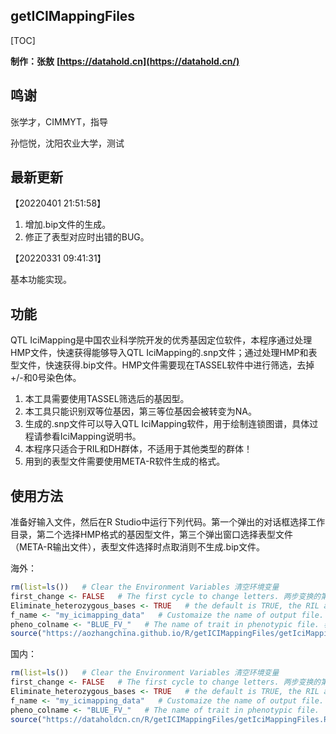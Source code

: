 ## getICIMappingFiles

[TOC]

**制作：张敖** **[https://datahold.cn](https://datahold.cn/)** 

## 鸣谢

张学才，CIMMYT，指导

孙恺悦，沈阳农业大学，测试

## 最新更新

【20220401 21:51:58】

1. 增加.bip文件的生成。
2. 修正了表型对应时出错的BUG。

【20220331 09:41:31】

基本功能实现。

## 功能

QTL IciMapping是中国农业科学院开发的优秀基因定位软件，本程序通过处理HMP文件，快速获得能够导入QTL IciMapping的.snp文件；通过处理HMP和表型文件，快速获得.bip文件。HMP文件需要现在TASSEL软件中进行筛选，去掉+/-和0号染色体。

1. 本工具需要使用TASSEL筛选后的基因型。
2. 本工具只能识别双等位基因，第三等位基因会被转变为NA。
3. 生成的.snp文件可以导入QTL IciMapping软件，用于绘制连锁图谱，具体过程请参看IciMapping说明书。
4. 本程序只适合于RIL和DH群体，不适用于其他类型的群体！
5. 用到的表型文件需要使用META-R软件生成的格式。

## 使用方法

准备好输入文件，然后在R Studio中运行下列代码。第一个弹出的对话框选择工作目录，第二个选择HMP格式的基因型文件，第三个弹出窗口选择表型文件（META-R输出文件），表型文件选择时点取消则不生成.bip文件。

海外：

```r
rm(list=ls())   # Clear the Environment Variables 清空环境变量
first_change <- FALSE   # The first cycle to change letters. 两步变换的第一步，默认不开启，数据量大时非常耗时。无特殊需求无需打开
Eliminate_heterozygous_bases <- TRUE   # the default is TRUE, the RIL and DH population type have to use TRUE. RIL群体和DH群体必须选择TRUE
f_name <- "my_icimapping_data"   # Customaize the name of output file. 自定义输出文件名称。
pheno_colname <- "BLUE_FV_"   # The name of trait in phenotypic file. 表型文件中性状的名称。
source("https://aozhangchina.github.io/R/getICIMappingFiles/getIciMappingFiles.R")   # 加载程序文件，需要联网
```

国内：

```R
rm(list=ls())   # Clear the Environment Variables 清空环境变量 
first_change <- FALSE   # The first cycle to change letters. 两步变换的第一步，默认不开启，数据量大时非常耗时。无特殊需求无需打开
Eliminate_heterozygous_bases <- TRUE   # the default is TRUE, the RIL and DH population type have to use TRUE. RIL群体和DH群体必须选择TRUE
f_name <- "my_icimapping_data"   # Customaize the name of output file. 自定义输出文件名称。
pheno_colname <- "BLUE_FV_"   # The name of trait in phenotypic file.
source("https://dataholdcn.cn/R/getICIMappingFiles/getIciMappingFiles.R")   # 加载程序文件，需要联网
```


